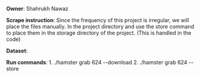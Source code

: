 **Owner**: Shahrukh Nawaz
 
**Scrape instruction**: Since the frequency of this project is irregular, we will place the files manually. In the project directory and use the store command to place them in the storage directory of the project. (This is handled in the code) 

**Dataset**: 

**Run commands**: 
    1. ./hamster grab 624 --download
    2. ./hamster grab 624 --store
